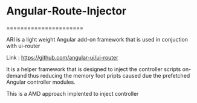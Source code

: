 # Angular-Route-Injector
======================

ARI is a light weight Angular add-on framework that is used in conjuction with ui-router

Link : https://github.com/angular-ui/ui-router

It is a helper framework that is designed to inject the controller scripts on-demand thus reducing the 
memory foot pripts caused due the prefetched Angular controller modules.

This is a AMD approach implented to inject controller 



